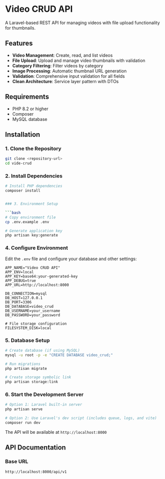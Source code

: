 # Video CRUD API

A Laravel-based REST API for managing videos with file upload functionality for thumbnails.

## Features

- **Video Management**: Create, read, and list videos
- **File Upload**: Upload and manage video thumbnails with validation
- **Category Filtering**: Filter videos by category
- **Image Processing**: Automatic thumbnail URL generation
- **Validation**: Comprehensive input validation for all fields
- **Clean Architecture**: Service layer pattern with DTOs

## Requirements

- PHP 8.2 or higher
- Composer
- MySQL database

## Installation

### 1. Clone the Repository

```bash
git clone <repository-url>
cd vide-crud
```

### 2. Install Dependencies

```bash
# Install PHP dependencies
composer install


### 3. Environment Setup

```bash
# Copy environment file
cp .env.example .env

# Generate application key
php artisan key:generate
```

### 4. Configure Environment

Edit the `.env` file and configure your database and other settings:

```env
APP_NAME="Video CRUD API"
APP_ENV=local
APP_KEY=base64:your-generated-key
APP_DEBUG=true
APP_URL=http://localhost:8000

DB_CONNECTION=mysql
DB_HOST=127.0.0.1
DB_PORT=3306
DB_DATABASE=video_crud
DB_USERNAME=your_username
DB_PASSWORD=your_password

# File storage configuration
FILESYSTEM_DISK=local
```

### 5. Database Setup

```bash
# Create database (if using MySQL)
mysql -u root -p -e "CREATE DATABASE video_crud;"

# Run migrations
php artisan migrate

# Create storage symbolic link
php artisan storage:link
```

### 6. Start the Development Server

```bash
# Option 1: Laravel built-in server
php artisan serve

# Option 2: Use Laravel's dev script (includes queue, logs, and vite)
composer run dev
```

The API will be available at `http://localhost:8000`

## API Documentation

### Base URL
```
http://localhost:8000/api/v1
```

